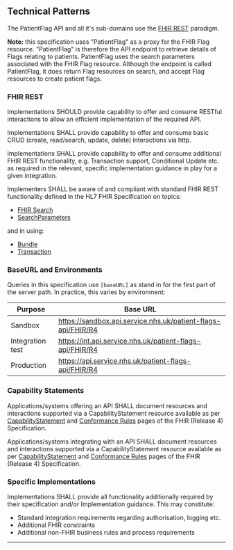 ## Technical Patterns

The PatientFlag API and all it's sub-domains use the [FHIR REST](http://hl7.org/fhir/r4/http.html) paradigm.

**Note:** this specification uses "PatientFlag" as a proxy for the FHIR Flag resource. "PatientFlag" is therefore the API endpoint to retrieve details of Flags relating to patients. PatientFlag uses the search parameters associated with the FHIR Flag resource. Although the endpoint is called PatientFlag, it does return Flag resources on search, and accept Flag resources to create patient flags.

### FHIR REST

Implementations SHOULD provide capability to offer and consume RESTful interactions to allow an efficient implementation of the required API.

Implementations SHALL provide capability to offer and consume basic CRUD (create, read/search, update, delete) interactions via http.

Implementations SHALL provide capability to offer and consume additional FHIR REST functionality, e.g. Transaction support, Conditional Update etc. as required in the relevant, specific implementation guidance in play for a given integration.

Implementers SHALL be aware of and compliant with standard FHIR REST functionality defined in the HL7 FHIR Specification on topics:

* [FHIR Search](http://www.hl7.org/fhir/R4/search.html)
* [SearchParameters](https://www.hl7.org/fhir/R4/searchparameter.html)

and in using:

* [Bundle](https://hl7.org/fhir/r4/bundle.html)  
* [Transaction](https://hl7.org/fhir/r4/http.html#transaction)  



### BaseURL and Environments

Queries in this specification use ```[baseURL]``` as stand in for the first part of the server path. In practice, this varies by environment:

| Purpose | Base URL |
|-|-|
| Sandbox | https://sandbox.api.service.nhs.uk/patient-flags-api/FHIR/R4 |
| Integration test | https://int.api.service.nhs.uk/patient-flags-api/FHIR/R4 |
| Production | https://api.service.nhs.uk/patient-flags-api/FHIR/R4 |


### Capability Statements

Applications/systems offering an API SHALL document resources and interactions supported via a CapabilityStatement resource available as per [CapabilityStatement](http://hl7.org/fhir/r4/capabilitystatement.html) and [Conformance Rules](http://hl7.org/fhir/r4/conformance-rules.html) pages of the FHIR (Release 4) Specification.

Applications/systems integrating with an API SHALL document resources and interactions supported via a CapabilityStatement resource available as per [CapabilityStatement](http://hl7.org/fhir/r4/capabilitystatement.html) and [Conformance Rules](http://hl7.org/fhir/r4/conformance-rules.html) pages of the FHIR (Release 4) Specification.

### Specific Implementations

Implementations SHALL provide all functionality additionally required by their specification and/or Implementation guidance.
This may constitute:

* Standard integration requirements regarding authorisation, logging etc.
* Additional FHIR constraints
* Additional non-FHIR business rules and process requirements

---
